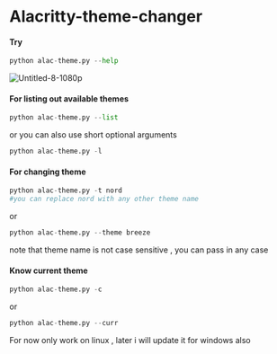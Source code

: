 # Alacritty-theme-changer

#### Try 

``` python
python alac-theme.py --help
```
![Untitled-8-1080p](https://user-images.githubusercontent.com/58474947/113978112-28e0c180-9861-11eb-95e4-d75bf150bfd4.GIF)


#### For listing out available themes

``` python
python alac-theme.py --list
```
or you can also use short optional arguments

``` python
python alac-theme.py -l
```
#### For changing theme

``` python
python alac-theme.py -t nord 
#you can replace nord with any other theme name
```
or

``` python
python alac-theme.py --theme breeze
```
note that theme name is not case sensitive , you can pass in any case 

#### Know current theme

```python
python alac-theme.py -c 
```
or
```python
python alac-theme.py --curr
```
For now only work on linux , later i will update it for windows also
